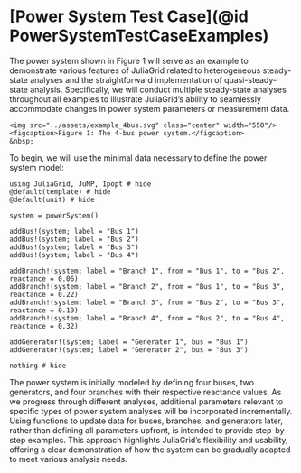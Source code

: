 # [Power System Test Case](@id PowerSystemTestCaseExamples)
The power system shown in Figure 1 will serve as an example to demonstrate various features of JuliaGrid related to heterogeneous steady-state analyses and the straightforward implementation of quasi-steady-state analysis. Specifically, we will conduct multiple steady-state analyses throughout all examples to illustrate JuliaGrid’s ability to seamlessly accommodate changes in power system parameters or measurement data.

```@raw html
<img src="../assets/example_4bus.svg" class="center" width="550"/>
<figcaption>Figure 1: The 4-bus power system.</figcaption>
&nbsp;
```

To begin, we will use the minimal data necessary to define the power system model:
```@example 4bus
using JuliaGrid, JuMP, Ipopt # hide
@default(template) # hide
@default(unit) # hide

system = powerSystem()

addBus!(system; label = "Bus 1")
addBus!(system; label = "Bus 2")
addBus!(system; label = "Bus 3")
addBus!(system; label = "Bus 4")

addBranch!(system; label = "Branch 1", from = "Bus 1", to = "Bus 2", reactance = 0.06)
addBranch!(system; label = "Branch 2", from = "Bus 1", to = "Bus 3", reactance = 0.22)
addBranch!(system; label = "Branch 3", from = "Bus 2", to = "Bus 3", reactance = 0.19)
addBranch!(system; label = "Branch 4", from = "Bus 2", to = "Bus 4", reactance = 0.32)

addGenerator!(system; label = "Generator 1", bus = "Bus 1")
addGenerator!(system; label = "Generator 2", bus = "Bus 3")

nothing # hide
```

The power system is initially modeled by defining four buses, two generators, and four branches with their respective reactance values. As we progress through different analyses, additional parameters relevant to specific types of power system analyses will be incorporated incrementally. Using functions to update data for buses, branches, and generators later, rather than defining all parameters upfront, is intended to provide step-by-step examples. This approach highlights JuliaGrid’s flexibility and usability, offering a clear demonstration of how the system can be gradually adapted to meet various analysis needs.


